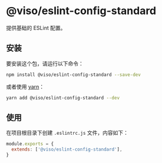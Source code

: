 # @viso/eslint-config-standard

提供基础的 ESLint 配置。

## 安装

要安装这个包，请运行以下命令：

```bash
npm install @viso/eslint-config-standard --save-dev
```

或者使用 [yarn](https://yarnpkg.com)：

```bash
yarn add @viso/eslint-config-standard --dev
```

## 使用

在项目根目录下创建 `.eslintrc.js` 文件，内容如下：

```js
module.exports = {
  extends: ['@viso/eslint-config-standard'],
}
```
